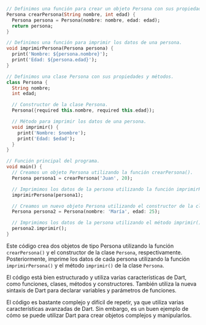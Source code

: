 ```dart
// Definimos una función para crear un objeto Persona con sus propiedades.
Persona crearPersona(String nombre, int edad) {
  Persona persona = Persona(nombre: nombre, edad: edad);
  return persona;
}

// Definimos una función para imprimir los datos de una persona.
void imprimirPersona(Persona persona) {
  print('Nombre: ${persona.nombre}');
  print('Edad: ${persona.edad}');
}

// Definimos una clase Persona con sus propiedades y métodos.
class Persona {
  String nombre;
  int edad;

  // Constructor de la clase Persona.
  Persona({required this.nombre, required this.edad});

  // Método para imprimir los datos de una persona.
  void imprimir() {
    print('Nombre: $nombre');
    print('Edad: $edad');
  }
}

// Función principal del programa.
void main() {
  // Creamos un objeto Persona utilizando la función crearPersona().
  Persona persona1 = crearPersona('Juan', 20);

  // Imprimimos los datos de la persona utilizando la función imprimirPersona().
  imprimirPersona(persona1);

  // Creamos un nuevo objeto Persona utilizando el constructor de la clase.
  Persona persona2 = Persona(nombre: 'María', edad: 25);

  // Imprimimos los datos de la persona utilizando el método imprimir() de la clase.
  persona2.imprimir();
}
```

Este código crea dos objetos de tipo Persona utilizando la función `crearPersona()` y el constructor de la clase `Persona`, respectivamente. Posteriormente, imprime los datos de cada persona utilizando la función `imprimirPersona()` y el método `imprimir()` de la clase `Persona`.

El código está bien estructurado y utiliza varias características de Dart, como funciones, clases, métodos y constructores. También utiliza la nueva sintaxis de Dart para declarar variables y parámetros de funciones.

El código es bastante complejo y difícil de repetir, ya que utiliza varias características avanzadas de Dart. Sin embargo, es un buen ejemplo de cómo se puede utilizar Dart para crear objetos complejos y manipularlos.